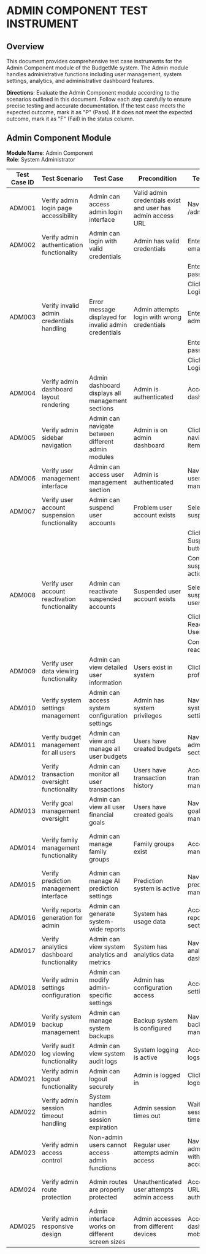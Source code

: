 # ADMIN COMPONENT TEST INSTRUMENT

## Overview
This document provides comprehensive test case instruments for the Admin Component module of the BudgetMe system. The Admin module handles administrative functions including user management, system settings, analytics, and administrative dashboard features.

**Directions**: Evaluate the Admin Component module according to the scenarios outlined in this document. Follow each step carefully to ensure precise testing and accurate documentation. If the test case meets the expected outcome, mark it as "P" (Pass). If it does not meet the expected outcome, mark it as "F" (Fail) in the status column.

## Admin Component Module

**Module Name**: Admin Component  
**Role**: System Administrator

| Test Case ID | Test Scenario | Test Case | Precondition | Test Steps | Test Data | Expected Result | Post Condition | Actual Result | Status(Pass/Fail) |
|-------------|---------------|-----------|--------------|------------|-----------|----------------|----------------|---------------|------------------|
| ADM001 | Verify admin login page accessibility | Admin can access admin login interface | Valid admin credentials exist and user has admin access URL | Navigate to /admin/login | Admin URL | Admin login page loads successfully | Admin login interface displayed | | |
| ADM002 | Verify admin authentication functionality | Admin can login with valid credentials | Admin has valid credentials | Enter admin email | admin@budgetme.com | Admin logs in successfully | Redirect to admin dashboard | | |
|  |  |  |  | Enter admin password | AdminPass123! |  |  | | |
|  |  |  |  | Click Admin Login button |  |  |  | | |
| ADM003 | Verify invalid admin credentials handling | Error message displayed for invalid admin credentials | Admin attempts login with wrong credentials | Enter invalid admin email | invalid@admin.com | Login fails with error message | Redirect to admin login page | | |
|  |  |  |  | Enter invalid password | wrongpassword |  |  | | |
|  |  |  |  | Click Admin Login button |  |  |  | | |
| ADM004 | Verify admin dashboard layout rendering | Admin dashboard displays all management sections | Admin is authenticated | Access admin dashboard | Valid admin session | Admin dashboard loads with all modules | Admin can view management options | | |
| ADM005 | Verify admin sidebar navigation | Admin can navigate between different admin modules | Admin is on admin dashboard | Click sidebar navigation items | Navigation menu | Successful navigation to selected admin modules | Admin accesses different admin features | | |
| ADM006 | Verify user management interface | Admin can access user management section | Admin is authenticated | Navigate to user management | User data | User management interface displayed | Admin can view user list | | |
| ADM007 | Verify user account suspension functionality | Admin can suspend user accounts | Problem user account exists | Select user to suspend | User account data | User account suspended successfully | User cannot access system | | |
|  |  |  |  | Click Suspend User button |  |  |  | | |
|  |  |  |  | Confirm suspension action |  |  |  | | |
| ADM008 | Verify user account reactivation functionality | Admin can reactivate suspended accounts | Suspended user account exists | Select suspended user | Suspended user data | User account reactivated successfully | User can access system again | | |
|  |  |  |  | Click Reactivate User button |  |  |  | | |
|  |  |  |  | Confirm reactivation |  |  |  | | |
| ADM009 | Verify user data viewing functionality | Admin can view detailed user information | Users exist in system | Click on user profile | User ID | Detailed user information displayed | Admin can review user data | | |
| ADM010 | Verify system settings management | Admin can access system configuration settings | Admin has system privileges | Navigate to system settings | Configuration data | System settings interface displayed | Admin can modify system parameters | | |
| ADM011 | Verify budget management for all users | Admin can view and manage all user budgets | Users have created budgets | Navigate to admin budget section | Budget data | All user budgets displayed | Admin can oversee budget activities | | |
| ADM012 | Verify transaction oversight functionality | Admin can monitor all user transactions | Users have transaction history | Access transaction management | Transaction data | All user transactions displayed | Admin can review transaction activities | | |
| ADM013 | Verify goal management oversight | Admin can view all user financial goals | Users have created goals | Navigate to goals management | Goal data | All user goals displayed | Admin can monitor goal progress | | |
| ADM014 | Verify family management functionality | Admin can manage family groups | Family groups exist | Access family management | Family data | Family groups displayed with management options | Admin can oversee family activities | | |
| ADM015 | Verify prediction management interface | Admin can manage AI prediction settings | Prediction system is active | Navigate to prediction management | Prediction data | Prediction management interface displayed | Admin can configure AI predictions | | |
| ADM016 | Verify reports generation for admin | Admin can generate system-wide reports | System has usage data | Access admin reports section | System data | Administrative reports interface displayed | Admin can generate comprehensive reports | | |
| ADM017 | Verify analytics dashboard functionality | Admin can view system analytics and metrics | System has analytics data | Navigate to analytics dashboard | Analytics data | System metrics and analytics displayed | Admin can monitor system performance | | |
| ADM018 | Verify admin settings configuration | Admin can modify admin-specific settings | Admin has configuration access | Access admin settings | Settings data | Admin settings interface displayed | Admin can update admin configurations | | |
| ADM019 | Verify system backup management | Admin can manage system backups | Backup system is configured | Navigate to backup management | Backup data | Backup management interface displayed | Admin can create and manage backups | | |
| ADM020 | Verify audit log viewing functionality | Admin can view system audit logs | System logging is active | Access audit logs | Log data | System audit logs displayed | Admin can review system activities | | |
| ADM021 | Verify admin logout functionality | Admin can logout securely | Admin is logged in | Click admin logout button | N/A | Admin logs out successfully | Redirect to admin login page | | |
| ADM022 | Verify admin session timeout handling | System handles admin session expiration | Admin session times out | Wait for session timeout | Extended idle time | Session timeout message displayed | Admin redirected to login page | | |
| ADM023 | Verify admin access control | Non-admin users cannot access admin functions | Regular user attempts admin access | Navigate to admin URL with regular account | Regular user credentials | Access denied message displayed | User redirected to regular dashboard | | |
| ADM024 | Verify admin route protection | Admin routes are properly protected | Unauthenticated user attempts admin access | Access admin URL without authentication | No credentials | Access denied, redirect to admin login | User must authenticate as admin | | |
| ADM025 | Verify admin responsive design | Admin interface works on different screen sizes | Admin accesses from different devices | Access admin dashboard on mobile | Mobile device | Admin interface adapts to mobile screen | Mobile admin experience is functional | | |